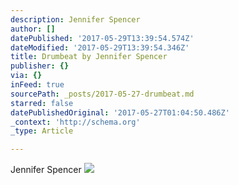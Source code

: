 ```yaml
---
description: Jennifer Spencer
author: []
datePublished: '2017-05-29T13:39:54.574Z'
dateModified: '2017-05-29T13:39:54.346Z'
title: Drumbeat by Jennifer Spencer
publisher: {}
via: {}
inFeed: true
sourcePath: _posts/2017-05-27-drumbeat.md
starred: false
datePublishedOriginal: '2017-05-27T01:04:50.486Z'
_context: 'http://schema.org'
_type: Article

---
```

Jennifer Spencer
![](https://the-grid-user-content.s3-us-west-2.amazonaws.com/214ae052-72f8-4355-b8ed-1a53b36f098f.jpg)